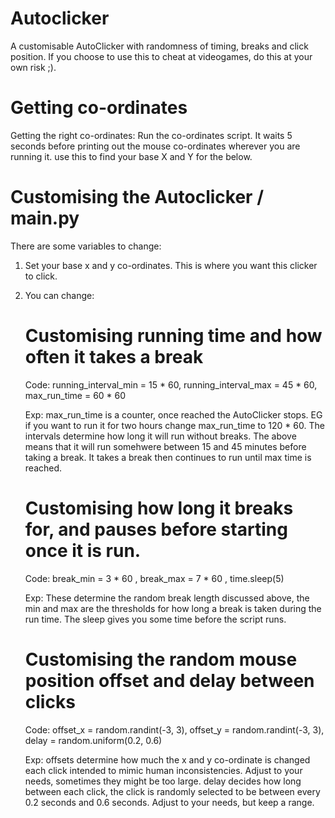 
# Autoclicker
A customisable AutoClicker with randomness of timing, breaks and click position.
If you choose to use this to cheat at videogames, do this at your own risk ;).

# Getting co-ordinates
Getting the right co-ordinates:
Run the co-ordinates script.
It waits 5 seconds before printing out the mouse co-ordinates wherever you are running it.
use this to find your base X and Y for the below.

# Customising the Autoclicker / main.py
There are some variables to change:

1) Set your base x and y co-ordinates. This is where you want this clicker to click.

2) You can change:

   # Customising running time and how often it takes a break
   Code: running_interval_min = 15 * 60, running_interval_max = 45 * 60, max_run_time = 60 * 60    

   Exp:  max_run_time is a counter, once reached the AutoClicker stops. EG if you want to run it for two hours change max_run_time to 120 * 60.
   The intervals determine how long it will run without breaks. The above means that it will run somehwere between 15 and 45 minutes before taking a break.
   It takes a break then continues to run until max time is reached.

   # Customising how long it breaks for, and pauses before starting once it is run.
   Code: break_min = 3 * 60 , break_max = 7 * 60 , time.sleep(5)

   Exp: These determine the random break length discussed above, the min and max are the thresholds for how long a break is taken during the run time.
   The sleep gives you some time before the script runs.
   
   # Customising the random mouse position offset and delay between clicks
   Code: offset_x = random.randint(-3, 3), offset_y = random.randint(-3, 3), delay = random.uniform(0.2, 0.6)

   Exp: offsets determine how much the x and y co-ordinate is changed each click intended to mimic human inconsistencies. Adjust to your needs, sometimes they might be too large.
   delay decides how long between each click, the click is randomly selected to be between every 0.2 seconds and 0.6 seconds. Adjust to your needs, but keep a range.
   

                 
   
   
